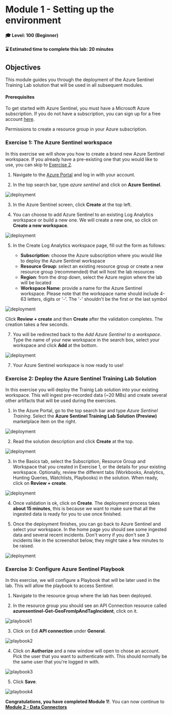 # Module 1 - Setting up the environment

#### 🎓 Level: 100 (Beginner)
#### ⌛ Estimated time to complete this lab: 20 minutes

## Objectives

This module guides you through the deployment of the Azure Sentinel Training Lab solution that will be used in all subsequent modules.

#### Prerequisites

To get started with Azure Sentinel, you must have a Microsoft Azure subscription. If you do not have a subscription, you can sign up for a free account [here](https://azure.microsoft.com/en/free).

Permissions to create a resource group in your Azure subscription. 

### Exercise 1: The Azure Sentinel workspace

In this exercise we will show you how to create a brand new Azure Sentinel workspace. If you already have a pre-existing one that you would like to use, you can skip to [Exercise 2](Module-1-Setting-up-the-environment.md#exercise-2-deploy-azure-sentinel-training-lab-arm-template).

1. Navigate to the [Azure Portal](http://portal.azure.com) and log in with your account.

2. In the top search bar, type *azure sentinel* and click on **Azure Sentinel**.

![deployment](../Images/deployment1.png)

3. In the Azure Sentinel screen, click **Create** at the top left.

4. You can choose to add Azure Sentinel to an existing Log Analytics workspace or build a new one. We will create a new one, so click on **Create a new workspace**.

![deployment](../Images/deployment2.png)

5. In the Create Log Analytics workspace page, fill out the form as follows:

    - **Subscription**: choose the Azure subscription where you would like to deploy the Azure Sentinel workspace
    - **Resource Group**: select an existing resource group or create a new resource group (recommended) that will host the lab resources
    - **Region**: from the drop down, select the Azure region where the lab will be located
    - **Workspace Name**: provide a name for the Azure Sentinel workspace. Please note that the workspace name should include 4-63 letters, digits or '-'. The '-' shouldn't be the first or the last symbol

![deployment](../Images/deployment3.png)

Click **Review + create** and then **Create** after the validation completes. The creation takes a few seconds.

7.  You will be redirected back to the *Add Azure Sentinel to a workspace*. Type the name of your new workspace in the search box, select your workspace and click **Add** at the bottom.

![deployment](../Images/deployment4.png)

7. Your Azure Sentinel workspace is now ready to use!


### Exercise 2: Deploy the Azure Sentinel Training Lab Solution

In this exercise you will deploy the Trainig Lab solution into your existing workspace. This will ingest pre-recorded data (~20 MBs) and create several other artifacts that will be used during the exercises.

1. In the Azure Portal, go to the top search bar and type *Azure Sentinel Training*. Select the **Azure Sentinel Training Lab Solution (Preview)** marketplace item on the right.

![deployment](../Images/deployment5.png)

2. Read the solution description and click **Create** at the top.

![deployment](../Images/deployment6.png)

3. In the Basics tab, select the Subscription, Resource Group and Workspace that you created in Exercise 1, or the details for your existing workspace. Optionally, review the different tabs (Workbooks, Analytics, Hunting Queries, Watchlists, Playbooks) in the solution. When ready, click on **Review + create**.

![deployment](../Images/deployment7.png)


4. Once validation is ok, click on **Create**. The deployment process takes **about 15 minutes**, this is because we want to make sure that all the ingested data is ready for you to use once finished.

5. Once the deployment finishes, you can go back to Azure Sentinel and select your workspace. In the home page you should see some ingested data and several recent incidents. Don't worry if you don't see 3 incidents like in the screenshot below, they might take a few minutes to be raised.

![deployment](../Images/deployment8.png)


### Exercise 3: Configure Azure Sentinel Playbook

In this exercise, we will configure a Playbook that will be later used in the lab. This will allow the playbook to access Sentinel.

1. Navigate to the resource group where the lab has been deployed.

2. In the resource group you should see an API Connection resource called **azuresentinel-Get-GeoFromIpAndTagIncident**, click on it.

![playbook1](../Images/playbook1.png)

3. Click on Edi **API connection** under **General**.

![playbook2](../Images/playbook2.png)

4. Click on **Authorize** and a new window will open to chose an account. Pick the user that you want to authenticate with. This should normally be the same user that you're logged in with.

![playbook3](../Images/playbook3.png)

5. Click **Save**.

![playbook4](../Images/playbook4.png)

**Congratulations, you have completed Module 1!**. You can now continue to **[Module 2 - Data Connectors](./Module-2-Data-Connectors.md)**
